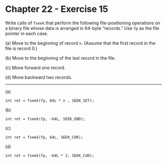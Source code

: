 # Chapter 22 - Exercise 15

Write calls of `fseek` that perform the following file-positioning operations on a binary file whose data is arranged in 64-byte “records.” Use `fp` as the file pointer in each case.  

(a) Move to the beginning of record `n`. (Assume that the first record in the file is record 0.)  

(b) Move to the beginning of the last record in the file.  

(c) Move forward one record.  

(d) Move backward two records.  

---

(a)
```
int ret = fseek(fp, 64L * n , SEEK_SET);
```

(b)
```
int ret = fseek(fp, -64L, SEEK_END);
```

(c)
```
int ret = fseek(fp, 64L, SEEK_CUR);
```

(d)
```
int ret = fseek(fp, -64L * 2, SEEK_CUR);
```
